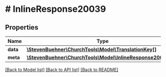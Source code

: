 # # InlineResponse20039

## Properties

Name | Type | Description | Notes
------------ | ------------- | ------------- | -------------
**data** | [**\StevenBuehner\ChurchTools\Model\TranslationKey[]**](TranslationKey.md) |  | [optional]
**meta** | [**\StevenBuehner\ChurchTools\Model\InlineResponse2007Meta**](InlineResponse2007Meta.md) |  | [optional]

[[Back to Model list]](../../README.md#models) [[Back to API list]](../../README.md#endpoints) [[Back to README]](../../README.md)
